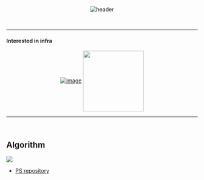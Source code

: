 
<div align="center">

  ![header](https://capsule-render.vercel.app/api?type=waving&color=gradient&height=210&section=header&text=RIM&fontSize=50&fontAlign=80)

</div>

<br>

---
#### Interested in infra

<div align="center">

  <a href="https://github.com/taerim0">![image](https://github.com/taerim0/taerim0/assets/127942413/9921edf4-348d-4784-996c-a0d5615701b8)</a>
  <a href="https://github.com/taerim0"><img align="center" style="height:160px" src="https://github-readme-stats.vercel.app/api/top-langs/?username=taerim0&layout=compact&theme=onedark&hide_border=false" /></a> 

</div>


---

<br>

## Algorithm



<div align="left">
  
  <a href="https://solved.ac/profile/taerim0"><img src="https://github-readme-solvedac.hyp3rflow.vercel.app/api/?handle=taerim0"/></a>

</div>
  
- [PS repository](https://github.com/taerim0/baekjoon)

<br>


